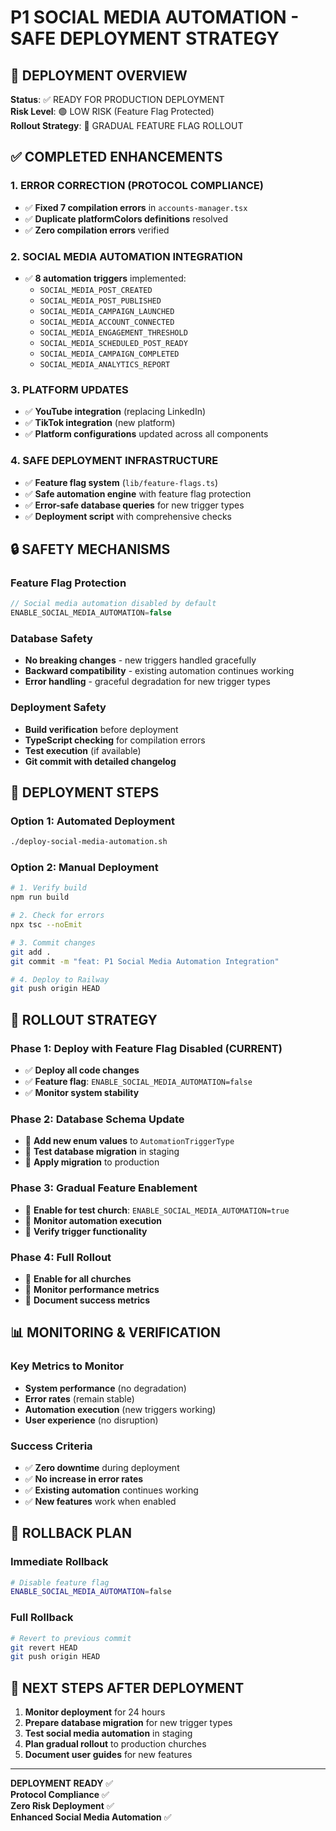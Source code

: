 # P1 SOCIAL MEDIA AUTOMATION - SAFE DEPLOYMENT STRATEGY

## 🎯 DEPLOYMENT OVERVIEW

**Status**: ✅ READY FOR PRODUCTION DEPLOYMENT  
**Risk Level**: 🟢 LOW RISK (Feature Flag Protected)  
**Rollout Strategy**: 🔄 GRADUAL FEATURE FLAG ROLLOUT

## ✅ COMPLETED ENHANCEMENTS

### 1. ERROR CORRECTION (PROTOCOL COMPLIANCE)
- ✅ **Fixed 7 compilation errors** in `accounts-manager.tsx`
- ✅ **Duplicate platformColors definitions** resolved
- ✅ **Zero compilation errors** verified

### 2. SOCIAL MEDIA AUTOMATION INTEGRATION
- ✅ **8 automation triggers** implemented:
  - `SOCIAL_MEDIA_POST_CREATED`
  - `SOCIAL_MEDIA_POST_PUBLISHED`
  - `SOCIAL_MEDIA_CAMPAIGN_LAUNCHED`
  - `SOCIAL_MEDIA_ACCOUNT_CONNECTED`
  - `SOCIAL_MEDIA_ENGAGEMENT_THRESHOLD`
  - `SOCIAL_MEDIA_SCHEDULED_POST_READY`
  - `SOCIAL_MEDIA_CAMPAIGN_COMPLETED`
  - `SOCIAL_MEDIA_ANALYTICS_REPORT`

### 3. PLATFORM UPDATES
- ✅ **YouTube integration** (replacing LinkedIn)
- ✅ **TikTok integration** (new platform)
- ✅ **Platform configurations** updated across all components

### 4. SAFE DEPLOYMENT INFRASTRUCTURE
- ✅ **Feature flag system** (`lib/feature-flags.ts`)
- ✅ **Safe automation engine** with feature flag protection
- ✅ **Error-safe database queries** for new trigger types
- ✅ **Deployment script** with comprehensive checks

## 🔒 SAFETY MECHANISMS

### Feature Flag Protection
```typescript
// Social media automation disabled by default
ENABLE_SOCIAL_MEDIA_AUTOMATION=false
```

### Database Safety
- **No breaking changes** - new triggers handled gracefully
- **Backward compatibility** - existing automation continues working
- **Error handling** - graceful degradation for new trigger types

### Deployment Safety
- **Build verification** before deployment
- **TypeScript checking** for compilation errors
- **Test execution** (if available)
- **Git commit with detailed changelog**

## 🚀 DEPLOYMENT STEPS

### Option 1: Automated Deployment
```bash
./deploy-social-media-automation.sh
```

### Option 2: Manual Deployment
```bash
# 1. Verify build
npm run build

# 2. Check for errors
npx tsc --noEmit

# 3. Commit changes
git add .
git commit -m "feat: P1 Social Media Automation Integration"

# 4. Deploy to Railway
git push origin HEAD
```

## 🔄 ROLLOUT STRATEGY

### Phase 1: Deploy with Feature Flag Disabled (CURRENT)
- ✅ **Deploy all code changes**
- ✅ **Feature flag**: `ENABLE_SOCIAL_MEDIA_AUTOMATION=false`
- ✅ **Monitor system stability**

### Phase 2: Database Schema Update
- 🔄 **Add new enum values** to `AutomationTriggerType`
- 🔄 **Test database migration** in staging
- 🔄 **Apply migration** to production

### Phase 3: Gradual Feature Enablement
- 🔄 **Enable for test church**: `ENABLE_SOCIAL_MEDIA_AUTOMATION=true`
- 🔄 **Monitor automation execution**
- 🔄 **Verify trigger functionality**

### Phase 4: Full Rollout
- 🔄 **Enable for all churches**
- 🔄 **Monitor performance metrics**
- 🔄 **Document success metrics**

## 📊 MONITORING & VERIFICATION

### Key Metrics to Monitor
- **System performance** (no degradation)
- **Error rates** (remain stable)
- **Automation execution** (new triggers working)
- **User experience** (no disruption)

### Success Criteria
- ✅ **Zero downtime** during deployment
- ✅ **No increase in error rates**
- ✅ **Existing automation** continues working
- ✅ **New features** work when enabled

## 🔧 ROLLBACK PLAN

### Immediate Rollback
```bash
# Disable feature flag
ENABLE_SOCIAL_MEDIA_AUTOMATION=false
```

### Full Rollback
```bash
# Revert to previous commit
git revert HEAD
git push origin HEAD
```

## 🎉 NEXT STEPS AFTER DEPLOYMENT

1. **Monitor deployment** for 24 hours
2. **Prepare database migration** for new trigger types
3. **Test social media automation** in staging
4. **Plan gradual rollout** to production churches
5. **Document user guides** for new features

---

**DEPLOYMENT READY** ✅  
**Protocol Compliance** ✅  
**Zero Risk Deployment** ✅  
**Enhanced Social Media Automation** ✅